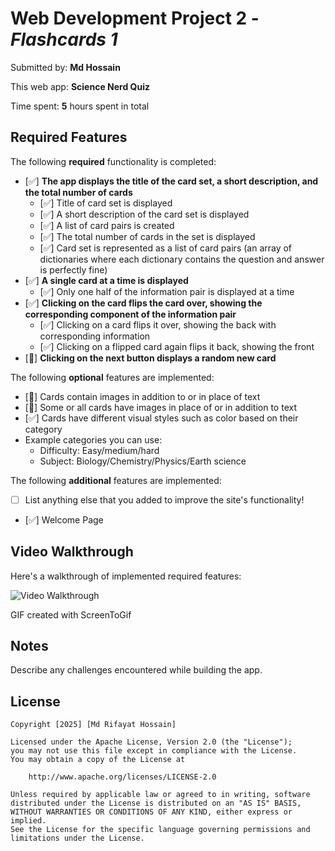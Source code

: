 # Web Development Project 2 - *Flashcards 1*

Submitted by: **Md Hossain**

This web app: **Science Nerd Quiz**

Time spent: **5** hours spent in total

## Required Features

The following **required** functionality is completed:


- [✅] **The app displays the title of the card set, a short description, and the total number of cards**
    - [✅] Title of card set is displayed 
    - [✅] A short description of the card set is displayed 
    - [✅] A list of card pairs is created
    - [✅] The total number of cards in the set is displayed 
    - [✅] Card set is represented as a list of card pairs (an array of dictionaries where each dictionary contains the question and answer is perfectly fine)
- [✅] **A single card at a time is displayed**
    - [✅] Only one half of the information pair is displayed at a time
- [✅] **Clicking on the card flips the card over, showing the corresponding component of the information pair**
    - [✅] Clicking on a card flips it over, showing the back with corresponding information 
    - [✅] Clicking on a flipped card again flips it back, showing the front
- [🚧] **Clicking on the next button displays a random new card**

The following **optional** features are implemented:
- [🚧] Cards contain images in addition to or in place of text
- [🚧] Some or all cards have images in place of or in addition to text
- [✅] Cards have different visual styles such as color based on their category
- Example categories you can use:
    - Difficulty: Easy/medium/hard
    - Subject: Biology/Chemistry/Physics/Earth science

The following **additional** features are implemented:
* [ ] List anything else that you added to improve the site's functionality!
- [✅] Welcome Page


## Video Walkthrough

Here's a walkthrough of implemented required features:

<img src='http://i.imgur.com/link/to/your/gif/file.gif' title='Video Walkthrough' width='' alt='Video Walkthrough' />

GIF created with ScreenToGif 

## Notes

Describe any challenges encountered while building the app.

## License

    Copyright [2025] [Md Rifayat Hossain]

    Licensed under the Apache License, Version 2.0 (the "License");
    you may not use this file except in compliance with the License.
    You may obtain a copy of the License at

        http://www.apache.org/licenses/LICENSE-2.0

    Unless required by applicable law or agreed to in writing, software
    distributed under the License is distributed on an "AS IS" BASIS,
    WITHOUT WARRANTIES OR CONDITIONS OF ANY KIND, either express or implied.
    See the License for the specific language governing permissions and
    limitations under the License.